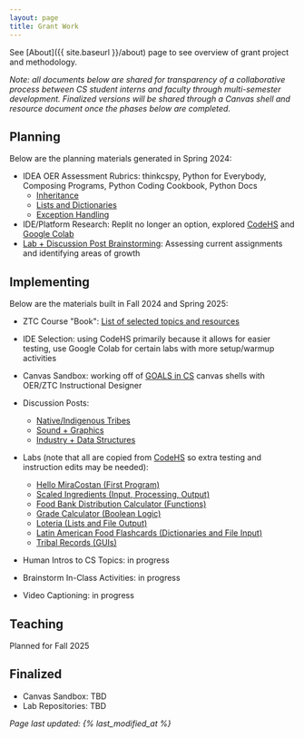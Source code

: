 ```yaml
---
layout: page
title: Grant Work
---
```


See [About]({{ site.baseurl }}/about) page to see overview of grant project and methodology.

_Note: all documents below are shared for transparency of a collaborative process between CS student interns and faculty through multi-semester development. Finalized versions will be shared through a Canvas shell and resource document once the phases below are completed._

## Planning

Below are the planning materials generated in Spring 2024:

- IDEA OER Assessment Rubrics: thinkcspy, Python for Everybody, Composing Programs, Python Coding Cookbook, Python Docs
  - [Inheritance](https://docs.google.com/spreadsheets/d/1AfVOUIk1CYbxDsIXFJVDTNrVkIwC9Fm-tWHcSuwKSxU/edit?usp=sharing)
  - [Lists and Dictionaries](https://docs.google.com/spreadsheets/d/1eZ-Uqn2h_qwYpFO-xR6pekr9T_JfhNr1tg0HVjLLOSw/edit?usp=sharing)
  - [Exception Handling](https://docs.google.com/spreadsheets/d/1eNwTG2W440Pc7xFyslgOiDmnTffdNEpK1apxJpad_q8/edit?usp=sharing)
- IDE/Platform Research: Replit no longer an option, explored [CodeHS](https://codehs.com/) and [Google Colab](https://colab.research.google.com/)
- [Lab + Discussion Post Brainstorming](https://docs.google.com/spreadsheets/d/193aQqEYcAw8CuuXU1deYpJYzWN_eNVjqC1AkklMhtNk/edit?usp=sharing): Assessing current assignments and identifying areas of growth

## Implementing

Below are the materials built in Fall 2024 and Spring 2025:

- ZTC Course "Book": [List of selected topics and resources](https://docs.google.com/spreadsheets/d/10G0nflkJyO_8tcQbuAXVOxZ61q2ZfL8z6aybSP71emk/edit?usp=sharing)
- IDE Selection: using CodeHS primarily because it allows for easier testing, use Google Colab for certain labs with more setup/warmup activities
- Canvas Sandbox: working off of [GOALS in CS](https://miracostacs.github.io/curriculum.html) canvas shells with OER/ZTC Instructional Designer
- Discussion Posts:
  - [Native/Indigenous Tribes](https://docs.google.com/document/d/1kjzEwAlF618eXTiId6djGS31G1vqy-n9wERBXZ4etBQ/edit?usp=sharing)
  - [Sound + Graphics](https://docs.google.com/document/d/1wFh2P13fI2xSC4RsuFm9fNT7L7gjOidJ0-dDfHs8kaA/edit?usp=sharing)
  - [Industry + Data Structures](https://docs.google.com/document/d/1uzYlEkakWgtG7gzArpKeQrWKuqAgXP9zPOODKrhIsJ0/edit?usp=sharing)
- Labs (note that all are copied from [CodeHS](https://codehs.com/) so extra testing and instruction edits may be needed):

  - [Hello MiraCostan (First Program)](https://github.com/MiraCostaCS/CS138-L01-HelloMiraCostan)
  - [Scaled Ingredients (Input, Processing, Output)](https://github.com/MiraCostaCS/CS138-L02-ScaledIngredients)
  - [Food Bank Distribution Calculator (Functions)](https://github.com/MiraCostaCS/CS138-L03-Food-Bank/)
  - [Grade Calculator (Boolean Logic)](https://github.com/MiraCostaCS/CS138-L04-GradeCalculator)
  - [Loteria (Lists and File Output)](https://github.com/MiraCostaCS/CS138-L09-Loteria)
  - [Latin American Food Flashcards (Dictionaries and File Input)](https://github.com/MiraCostaCS/CS138-L11-LatAm-Foods)
  - [Tribal Records (GUIs)](https://github.com/MiraCostaCS/CS138-L14-Tribe-GUI)

- Human Intros to CS Topics: in progress
- Brainstorm In-Class Activities: in progress
- Video Captioning: in progress

## Teaching

Planned for Fall 2025

## Finalized

- Canvas Sandbox: TBD
- Lab Repositories: TBD

_Page last updated: {% last_modified_at %}_
